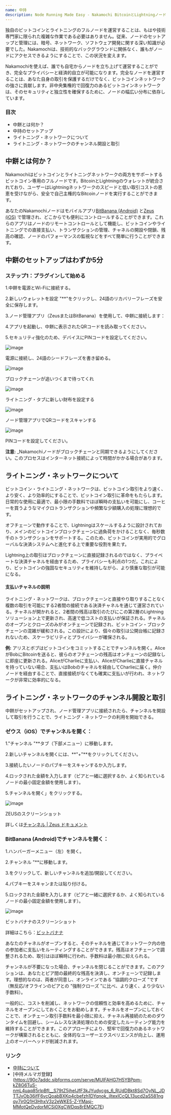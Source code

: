 ```yaml
---
name: 中持
description: Node Running Made Easy - Nakamochi BitcoinとLightningノードの設定と使い方。
---
```

独自のビットコインとライトニングのフルノードを運営することは、もはや技術専門家に限られた複雑な作業である必要はありません。従来、ノードのセットアップと管理には、暗号、ネットワーク、ソフトウェア開発に関する深い知識が必要でした。Nakamochiは、技術的なバックグラウンドに関係なく、誰もがノードにアクセスできるようにすることで、この状況を変えます。

Nakamochiを使えば、誰でも自宅からノードを立ち上げて運営することができ、完全なプライバシーと経済的自立が可能になります。完全なノードを運営することは、あなた自身の取引を保護するだけでなく、ビットコインネットワークの強さに貢献します。非中央集権的で回復力のあるビットコインネットワークは、そのセキュリティと独立性を確保するために、ノードの幅広い分布に依存しています。

### 目次


- 中餅とは何か？
- 中持のセットアップ
- ライトニング・ネットワークについて
- ライトニング・ネットワークのチャンネル開設と取引

## 中餅とは何か？

Nakamochiはビットコインとライトニングネットワークの両方をサポートするビットコイン専用のフルノードです。BitcoinとLightningのウォレットが統合されており、ユーザーはLightningネットワークのスピードと低い取引コストの恩恵を受けながら、安全で自己主権的なBitcoinノードを実行することができます。

あなたのNakamochiノードはモバイルアプリ[BitBanana (Android)](https://bitbanana.app) と[Zeus (iOS)](https://bitbanana.app) で管理され、どこからでも便利にコントロールすることができます。これらのアプリはノードのリモートコントロールとして機能し、ビットコインやライトニングでの直接支払い、トランザクションの管理、チャネルの開設や閉鎖、残高の確認、ノードのパフォーマンスの監視などをすべて簡単に行うことができます。

## 中餅のセットアップはわずか5分

### ステップ1：プラグインして始める

1.中餅を電源とWi-Fiに接続する。

2.新しいウォレットを設定 "**"をクリックし、24語のリカバリーフレーズを安全に保存します。

3.ノード管理アプリ（ZeusまたはBitBanana）を使用して、中餅に接続します：

4.アプリを起動し、中餅に表示されたQRコードを読み取ってください。

5.セキュリティ強化のため、デバイスにPINコードを設定してください。

![image](assets/en/01.webp)

電源に接続し、24語のシードフレーズを書き留める。

![image](assets/en/02.webp)

ブロックチェーンが追いつくまで待ってくれ

![image](assets/en/03.webp)

ライトニング・タブに新しい財布を設定する

![image](assets/en/04.webp)

ノード管理アプリでQRコードをスキャンする

![image](asset/en/05.webp)

PINコードを設定してください。

**注意:** _Nakamochiノードがブロックチェーンと同期できるようにしてください。このプロセスはインターネット接続によって時間がかかる場合があります。

## ライトニング・ネットワークについて

ビットコイン・ライトニング・ネットワークは、ビットコイン取引をより速く、より安く、より効率的にすることで、ビットコイン取引に革命をもたらします。日常的な使用に最適で、最小限の手数料でほぼ瞬時の支払いを可能にし、コーヒーを買うようなマイクロトランザクションや頻繁な少額購入の処理に理想的です。

オフチェーンで動作することで、Lightningはスケールするように設計されており、メインのビットコインブロックチェーンに過負荷をかけることなく、毎秒数千のトランザクションをサポートする。このため、ビットコインが実用的でグローバルな決済システムへと進化する上で重要な役割を果たす。

Lightning上の取引はブロックチェーンに直接記録されるのではなく、プライベートな決済チャネルを経由するため、プライバシーも利点の1つだ。これにより、ビットコインの強固なセキュリティを維持しながら、より慎重な取引が可能になる。

#### 支払いチャネルの説明

ライトニング・ネットワークは、ブロックチェーンと直接やり取りすることなく複数の取引を可能にする2者間の接続である決済チャネルを通じて運営されている。チャネルが開かれると、2者間の残高は取引のたびにこの第2層のLightningソリューション上で更新され、高速で低コストの支払いが保証される。チャネルのオープンとクローズのみがオンチェーンで記録され、ビットコイン・ブロックチェーンの混雑が緩和される。この設計により、個々の取引は公開台帳に記録されないため、スケーラビリティとプライバシーが確保される。

**例:** アリスとボブはビットコインをコミットすることでチャンネルを開く。AliceがBobにBitcoinを送ると、彼らのオフチェーンの残高はオンチェーンの記録なしに即座に更新される。AliceがCharlieに支払い、AliceがCharlieに直接チャネルを持っていない場合、支払いはBobのチャネルを経由してCharlieに届く。仲介ノードを経由することで、直接接続がなくても確実に支払いが行われ、ネットワークが非常に効率的になる。

## ライトニング・ネットワークのチャンネル開設と取引

中餅がセットアップされ、ノード管理アプリに接続されたら、チャンネルを開設して取引を行うことで、ライトニング・ネットワークの利用を開始できる。

### ゼウス（iOS）でチャンネルを開く：

1."チャンネル "**タブ（下部メニュー）に移動します。

2.新しいチャンネルを開くには、**"+"**をクリックしてください。

3.接続したいノードのパブキーをスキャンするか入力します。

4.ロックされた金額を入力します（ピアと一緒に選択するか、よく知られているノードの最小固定金額を使用します）。

5.チャンネルを開く」をクリックする。

![image](asset/en/06.webp)

ZEUSのスクリーンショット

詳しくは[チャンネル | Zeus ドキュメント](https://docs.zeusln.app/)

### BitBanana (Android)でチャンネルを開く：

1.ハンバーガーメニュー（左）を開く。

2.チャンネル "**に移動します。

3.をクリックして、新しいチャンネルを追加/開設してください。

4.パブキーをスキャンまたは貼り付ける。

5.ロックされた金額を入力します（ピアと一緒に選択するか、よく知られているノードの最小固定金額を使用します）。

![image](asset/en/07.webp)

ビットバナナのスクリーンショット

詳細はこちら：[ビットバナナ](https://bitbanana.com)

あなたのチャネルがオープンすると、そのチャネルを通じてネットワーク内の他の参加者に支払いをルーティングすることができます。残高はオフチェーンで調整されるため、取引はほぼ瞬時に行われ、手数料は最小限に抑えられる。

チャンネルが不要になった場合、チャンネルを閉じることができます。このアクションは、あなたとピア間の最終的な残高を決済し、オンチェーンで記録します。理想的なのは、両者が同意し、オンラインである "協調的クローズ "です（無反応/オフラインのピアとの "強制クローズ "に比べ、より速く、より少ない手数料）。

一般的に、コストを削減し、ネットワークの信頼性と効率を高めるために、チャネルをオープンにしておくことをお勧めします。チャネルをオープンにしておくことで、オンチェーン取引手数料を最小限に抑え、チャネル再接続のためのダウンタイムを回避し、シームレスな決済処理のための安定したルーティング能力を維持することができます。このアプローチにより、堅牢で回復力のあるネットワークが構築されるとともに、全体的なユーザーエクスペリエンスが向上し、運用上のオーバーヘッドが削減されます。

### リンク


- [中持について](https://nakamochi.io/)
- [中持メルマガ登録】(https://90c7addc.sibforms.com/serve/MUIFAHG7H5YBPpm-kZ8G6TuS-nmL4uaq85rlpBfI__S79tZ5jheIJfF3kJYudycgs_6_RUdDBkt8Sd7OyNL_JDTTJvOb36ifF6vcQoabBXKp4cbefzh1DYqnok_jItexICcQL13ucd2aS581ngqy7jr0Q1H3HhxV3z2eWKE5-Z-YMasj-MMotQeDvdorMCSi0XgCWDqs8rEMQC7E)